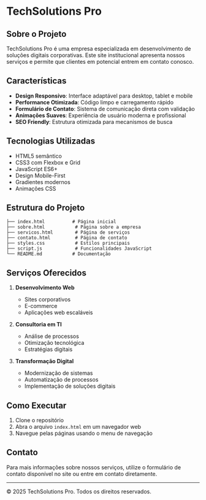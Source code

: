# TechSolutions Pro

## Sobre o Projeto

TechSolutions Pro é uma empresa especializada em desenvolvimento de soluções digitais corporativas. Este site institucional apresenta nossos serviços e permite que clientes em potencial entrem em contato conosco.

## Características

- **Design Responsivo**: Interface adaptável para desktop, tablet e mobile
- **Performance Otimizada**: Código limpo e carregamento rápido
- **Formulário de Contato**: Sistema de comunicação direta com validação
- **Animações Suaves**: Experiência de usuário moderna e profissional
- **SEO Friendly**: Estrutura otimizada para mecanismos de busca

## Tecnologias Utilizadas

- HTML5 semântico
- CSS3 com Flexbox e Grid
- JavaScript ES6+
- Design Mobile-First
- Gradientes modernos
- Animações CSS

## Estrutura do Projeto

```
├── index.html          # Página inicial
├── sobre.html           # Página sobre a empresa
├── servicos.html        # Página de serviços
├── contato.html         # Página de contato
├── styles.css           # Estilos principais
├── script.js            # Funcionalidades JavaScript
└── README.md           # Documentação
```

## Serviços Oferecidos

1. **Desenvolvimento Web**
   - Sites corporativos
   - E-commerce
   - Aplicações web escaláveis

2. **Consultoria em TI**
   - Análise de processos
   - Otimização tecnológica
   - Estratégias digitais

3. **Transformação Digital**
   - Modernização de sistemas
   - Automatização de processos
   - Implementação de soluções digitais

## Como Executar

1. Clone o repositório
2. Abra o arquivo `index.html` em um navegador web
3. Navegue pelas páginas usando o menu de navegação

## Contato

Para mais informações sobre nossos serviços, utilize o formulário de contato disponível no site ou entre em contato diretamente.

---

© 2025 TechSolutions Pro. Todos os direitos reservados.
